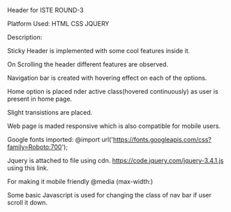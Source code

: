   Header for ISTE ROUND-3

Platform Used:
HTML
CSS
JQUERY 

Description:

Sticky Header is implemented with some cool features inside it.

On Scrolling the header different features are observed.

Navigation bar is created with hovering effect on each of the options.

Home option is placed nder active class(hovered continuously) as user is present in home page.

Slight transistions are placed.

Web page is maded responsive which is also compatible for mobile users.

Google fonts imported:
  @import url('https://fonts.googleapis.com/css?family=Roboto:700');

Jquery is attached to  file using cdn.
  https://code.jquery.com/jquery-3.4.1.js using this link.
     
For making it mobile friendly 
   @media (max-width:)
 
 Some basic Javascript is used for changing the class of nav bar if user scroll it down.

